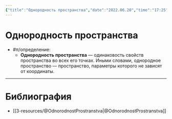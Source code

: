 ```yaml
---
{"title":"Однородность пространства","date":"2022.06.20","time":"17:25","aliases":[],"tags":["электродинамика","ммпэд"],"dg-publish":true,"permalink":"/7-radio-engineering/odnorodnost-prostranstva/","dgPassFrontmatter":true}
---
```



# Однородность пространства

- #π/определение:
	- **Однородность пространства** — одинаковость свойств пространства во всех его точках. Иными словами, однородное пространство — пространство, параметры которого не зависят от координаты.

---

# Библиография

- [[3-resources/@OdnorodnostProstranstva\|@OdnorodnostProstranstva]]
